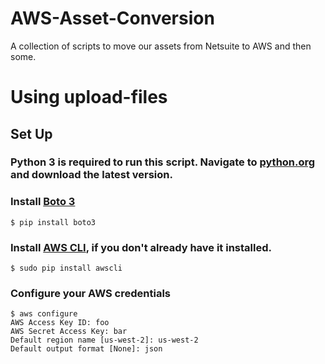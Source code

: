 # AWS-Asset-Conversion
A collection of scripts to move our assets from Netsuite to AWS and then some.

# Using upload-files
## Set Up
### Python 3 is required to run this script. Navigate to [python.org](https://www.python.org/downloads/) and download the latest version.

### Install [Boto 3](https://boto3.amazonaws.com/v1/documentation/api/latest/guide/quickstart.html)
```
$ pip install boto3
```
### Install [AWS CLI](https://github.com/aws/aws-cli), if you don't already have it installed.
```
$ sudo pip install awscli
```
### Configure your AWS credentials
```
$ aws configure
AWS Access Key ID: foo
AWS Secret Access Key: bar
Default region name [us-west-2]: us-west-2
Default output format [None]: json
```